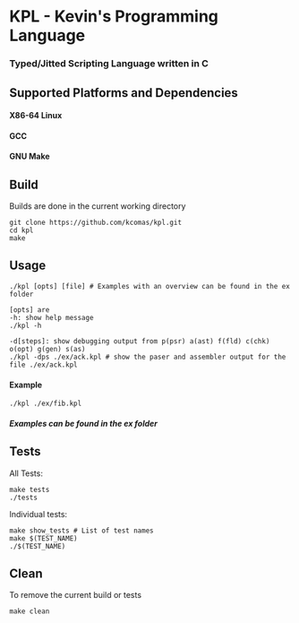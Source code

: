 # KPL - Kevin's Programming Language

### Typed/Jitted Scripting Language written in C

## Supported Platforms and Dependencies

#### X86-64 Linux

#### GCC

#### GNU Make

## Build

Builds are done in the current working directory

```
git clone https://github.com/kcomas/kpl.git
cd kpl
make
```

## Usage

```
./kpl [opts] [file] # Examples with an overview can be found in the ex folder

[opts] are
-h: show help message
./kpl -h

-d[steps]: show debugging output from p(psr) a(ast) f(fld) c(chk) o(opt) g(gen) s(as)
./kpl -dps ./ex/ack.kpl # show the paser and assembler output for the file ./ex/ack.kpl
```

#### Example

```
./kpl ./ex/fib.kpl
```

##### Examples can be found in the ex folder

## Tests

All Tests:

```
make tests
./tests
```

Individual tests:

```
make show_tests # List of test names
make $(TEST_NAME)
./$(TEST_NAME)
```

## Clean

To remove the current build or tests

```
make clean
```
